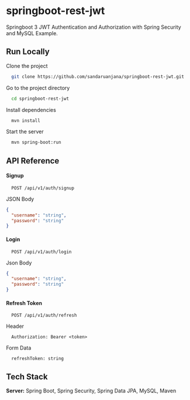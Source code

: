 # springboot-rest-jwt

Springboot 3 JWT Authentication and Authorization with Spring Security and MySQL Example.

## Run Locally

Clone the project

```bash
  git clone https://github.com/sandaruanjana/springboot-rest-jwt.git
``` 

Go to the project directory

```bash
  cd springboot-rest-jwt
```

Install dependencies

```bash
  mvn install
```

Start the server

```bash
  mvn spring-boot:run
```

## API Reference

#### Signup

```http
  POST /api/v1/auth/signup
```

JSON Body

```json
{
  "username": "string",
  "password": "string"
}
```

#### Login

```http
  POST /api/v1/auth/login
```

Json Body

```json
{
  "username": "string",
  "password": "string"
}
```

#### Refresh Token

```http
  POST /api/v1/auth/refresh
```

Header

```http
  Authorization: Bearer <token>
```

Form Data

```
  refreshToken: string
```
   


## Tech Stack

**Server:** Spring Boot, Spring Security, Spring Data JPA, MySQL, Maven
